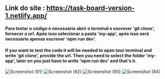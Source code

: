 ## Link do site : https://task-board-version-1.netlify.app/




#### Para testar o código é necessário abrir o terminal e escrever 'git clone', fornecer a url. Após isso selecionar a pasta 'my-app', após isso será necessário apenas escrever 'npm run dev'.




#### If you want to test the code it will be needed to open tour terminal and write 'git clone', provide the url. Then you need to select the folder 'my-app', later on you just have to write 'npm run dev' and that's it.








![Screenshot (91)](https://github.com/RaphaelMarquesMartorella/Task-Board-Project/assets/118463534/d75e292c-6846-4eab-9fc8-876a7e91600a)
![Screenshot (92)](https://github.com/RaphaelMarquesMartorella/Task-Board-Project/assets/118463534/d03f64e2-b166-4533-a171-aca976b07e18)
![Screenshot (93)](https://github.com/RaphaelMarquesMartorella/Task-Board-Project/assets/118463534/f0c65292-b7ca-471c-8d83-615aea2d837d)
![Screenshot (94)](https://github.com/RaphaelMarquesMartorella/Task-Board-Project/assets/118463534/47372f90-2099-4e4c-9f3d-e5ff0200acf1)
